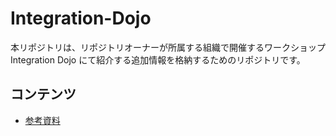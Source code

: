 # Integration-Dojo

本リポジトリは、リポジトリオーナーが所属する組織で開催するワークショップ Integration Dojo にて紹介する追加情報を格納するためのリポジトリです。

## コンテンツ
- [参考資料](./docs/references.md)
